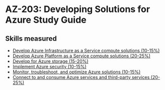 # AZ-203: Developing Solutions for Azure Study Guide
## Skills measured
* [Develop Azure Infrastructure as a Service compute solutions (10-15%)](1-Develop%20Azure%20Infrastructure%20as%20a%20Service%20compute%20solutions%20(10-15%25).md)
* [Develop Azure Platform as a Service compute solutions (20-25%)](2-Develop%20Azure%20Platform%20as%20a%20Service%20compute%20solutions%20(20-25%25).md)
* [Develop for Azure storage (15-20%)](3-Develop%20for%20Azure%20storage%20(15-20%25).md)
* [Implement Azure security (10-15%)](4-Implement%20Azure%20security%20(10-15%25).md)
* [Monitor, troubleshoot, and optimize Azure solutions (10-15%)](5-Monitor,%20troubleshoot,%20and%20optimize%20Azure%20solutions%20(10-15%25).md)
* [Connect to and consume Azure services and third-party services (20-25%)](6-Connect%20to%20and%20consume%20Azure%20and%20third-party%20services%20(20-25%25).md)